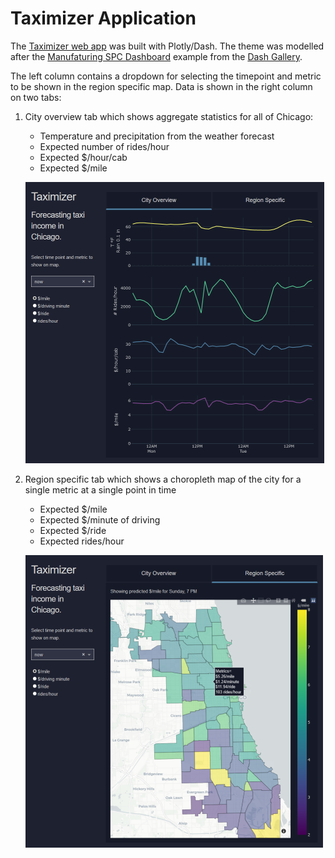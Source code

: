 # Taximizer Application

The [Taximizer web app](https://taximizer.dataparade.xyz/) was built with Plotly/Dash. The theme was modelled after the [Manufaturing SPC Dashboard](https://dash-gallery.plotly.host/dash-manufacture-spc-dashboard/) example from the [Dash Gallery](https://dash-gallery.plotly.host).

The left column contains a dropdown for selecting the timepoint and metric to be shown in the region specific map. Data is shown in the right column on two tabs:

1. City overview tab which shows aggregate statistics for all of Chicago:
    * Temperature and precipitation from the weather forecast
    * Expected number of rides/hour
    * Expected $/hour/cab
    * Expected $/mile

    ![image](data/CityTab.png)
    
2. Region specific tab which shows a choropleth map of the city for a single metric at a single point in time
    * Expected $/mile
    * Expected $/minute of driving
    * Expected $/ride
    * Expected rides/hour

    ![image](data/AreaTab.png)